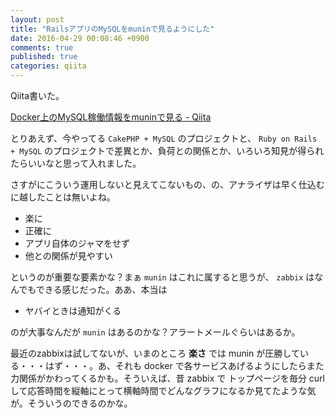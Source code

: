 ```yaml
---
layout: post
title: "RailsアプリのMySQLをmuninで見るようにした"
date: 2016-04-29 00:08:46 +0900
comments: true
published: true
categories: qiita
---
```


Qiita書いた。

[Docker上のMySQL稼働情報をmuninで見る - Qiita](http://qiita.com/PharaohKJ/items/c1606c5420ddef564a2e)

とりあえず、今やってる `CakePHP + MySQL` のプロジェクトと、 `Ruby on Rails + MySQL` のプロジェクトで差異とか、負荷との関係とか、いろいろ知見が得られたらいいなと思って入れました。

さすがにこういう運用しないと見えてこないもの、の、アナライザは早く仕込むに越したことは無いよね。

- 楽に
- 正確に
- アプリ自体のジャマをせず
- 他との関係が見やすい

というのが重要な要素かな？まぁ `munin` はこれに属すると思うが、 `zabbix` はなんでもできる感じだった。ああ、本当は

- ヤバイときは通知がくる

のが大事なんだが `munin` はあるのかな？アラートメールぐらいはあるか。

最近のzabbixは試してないが、いまのところ **楽さ** では munin が圧勝している・・・はず・・・。あ、それも docker で各サービスあげるようにしたらまた力関係がかわってくるかも。そういえば、昔 zabbix で トップページを毎分 curl して応答時間を縦軸にとって横軸時間でどんなグラフになるか見てたような気が。そういうのできるのかな。
